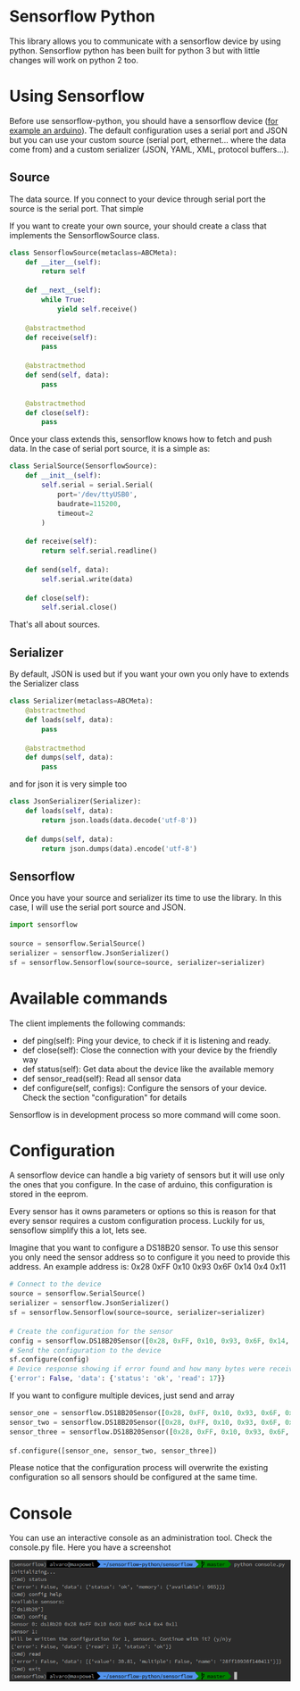 Sensorflow Python
=================

This library allows you to communicate with a sensorflow device by using python.
Sensorflow python has been built for python 3 but with little changes will work
 on python 2 too.
 
Using Sensorflow
================
Before use sensorflow-python, you should have a sensorflow device ([for example an arduino](https://github.com/maxpowel/sensorflow-arduino)). 
The default configuration uses a serial port and JSON but you can use your custom source (serial port, ethernet... where the data come from) and
a custom serializer (JSON, YAML, XML, protocol buffers...).

Source
------
The data source. If you connect to your device through serial port the source is the serial port. That simple

If you want to create your own source, your should create a class that implements the SensorflowSource class.

```python
class SensorflowSource(metaclass=ABCMeta):
    def __iter__(self):
        return self

    def __next__(self):
        while True:
            yield self.receive()

    @abstractmethod
    def receive(self):
        pass

    @abstractmethod
    def send(self, data):
        pass

    @abstractmethod
    def close(self):
        pass
```

Once your class extends this, sensorflow knows how to fetch and push data.
In the case of serial port source, it is a simple as:

```python
class SerialSource(SensorflowSource):
    def __init__(self):
        self.serial = serial.Serial(
            port='/dev/ttyUSB0',
            baudrate=115200,
            timeout=2
        )

    def receive(self):
        return self.serial.readline()

    def send(self, data):
        self.serial.write(data)

    def close(self):
        self.serial.close()
```

That's all about sources.

Serializer
----------
By default, JSON is used but if you want your own you only have to extends the Serializer class

```python
class Serializer(metaclass=ABCMeta):
    @abstractmethod
    def loads(self, data):
        pass

    @abstractmethod
    def dumps(self, data):
        pass
```

and for json it is very simple too

```python
class JsonSerializer(Serializer):
    def loads(self, data):
        return json.loads(data.decode('utf-8'))

    def dumps(self, data):
        return json.dumps(data).encode('utf-8')
```

Sensorflow
----------
Once you have your source and serializer its time to use the library.
In this case, I will use the serial port source and JSON.
```python
import sensorflow

source = sensorflow.SerialSource()
serializer = sensorflow.JsonSerializer()
sf = sensorflow.Sensorflow(source=source, serializer=serializer)
```


Available commands
==================
The client implements the following commands:

* def ping(self): Ping your device, to check if it is listening and ready.
* def close(self): Close the connection with your device by the friendly way
* def status(self): Get data about the device like the available memory
* def sensor_read(self): Read all sensor data
* def configure(self, configs): Configure the sensors of your device. Check the section "configuration" for details

Sensorflow is in development process so more command will come soon.


Configuration
=============
A sensorflow device can handle a big variety of sensors but it will use only the ones that you configure. In the case
of arduino, this configuration is stored in the eeprom.

Every sensor has it owns parameters or options so this is reason for that every sensor requires a custom configuration process.
Luckily for us, sensoflow simplify this a lot, lets see.
 
Imagine that you want to configure a DS18B20 sensor. To use this sensor you only need the sensor address so to configure it you need
to provide this address. An example address is: 0x28 0xFF 0x10 0x93 0x6F 0x14 0x4 0x11

```python
# Connect to the device
source = sensorflow.SerialSource()
serializer = sensorflow.JsonSerializer()
sf = sensorflow.Sensorflow(source=source, serializer=serializer)

# Create the configuration for the sensor
config = sensorflow.DS18B20Sensor([0x28, 0xFF, 0x10, 0x93, 0x6F, 0x14, 0x4, 0x11])
# Send the configuration to the device
sf.configure(config)
# Device response showing if error found and how many bytes were received 
{'error': False, 'data': {'status': 'ok', 'read': 17}}
```

If you want to configure multiple devices, just send and array
```python
sensor_one = sensorflow.DS18B20Sensor([0x28, 0xFF, 0x10, 0x93, 0x6F, 0x14, 0x4, 0x11])
sensor_two = sensorflow.DS18B20Sensor([0x28, 0xFF, 0x10, 0x93, 0x6F, 0x14, 0x4, 0x12])
sensor_three = sensorflow.DS18B20Sensor([0x28, 0xFF, 0x10, 0x93, 0x6F, 0x14, 0x4, 0x13])

sf.configure([sensor_one, sensor_two, sensor_three])
```
Please notice that the configuration process will overwrite the existing configuration so all
sensors should be configured at the same time.

Console
=======
You can use an interactive console as an administration tool. Check the console.py file.
Here you have a screenshot

![alt text](https://raw.githubusercontent.com/maxpowel/sensorflow-python/master/console.png "Example of use")